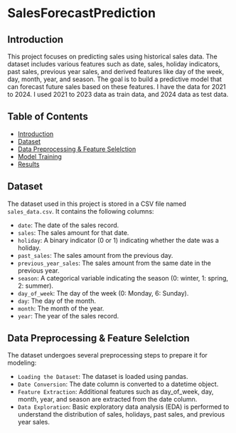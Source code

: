 # SalesForecastPrediction

## Introduction
This project focuses on predicting sales using historical sales data. The dataset includes various features such as date, sales, holiday indicators, past sales, previous year sales, and derived features like day of the week, day, month, year, and season. The goal is to build a predictive model that can forecast future sales based on these features. I have the data for 2021 to 2024. I used 2021 to 2023 data as train data, and 2024 data as test data.

## Table of Contents
- [Introduction](#Introduction)
- [Dataset](#Dataset)
- [Data Preprocessing & Feature Selelction](#Data-Exploration)
- [Model Training](#Model-Training)
- [Results](#Results)

## Dataset
The dataset used in this project is stored in a CSV file named `sales_data.csv`. It contains the following columns:

- `date`: The date of the sales record.
- `sales`: The sales amount for that date.
- `holiday`: A binary indicator (0 or 1) indicating whether the date was a holiday.
- `past_sales`: The sales amount from the previous day.
- `previous_year_sales`: The sales amount from the same date in the previous year.
- `season`: A categorical variable indicating the season (0: winter, 1: spring, 2: summer).
- `day_of_week`: The day of the week (0: Monday, 6: Sunday).
- `day`: The day of the month.
- `month`: The month of the year.
- `year`: The year of the sales record.

## Data Preprocessing & Feature Selelction
The dataset undergoes several preprocessing steps to prepare it for modeling:

- `Loading the Dataset`: The dataset is loaded using pandas.
- `Date Conversion`: The date column is converted to a datetime object.
- `Feature Extraction`: Additional features such as day_of_week, day, month, year, and season are extracted from the date column.
- `Data Exploration`: Basic exploratory data analysis (EDA) is performed to understand the distribution of sales, holidays, past sales, and previous year sales.
